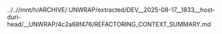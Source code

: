../..//mnt/h/ARCHIVE/.UNWRAP/extracted/DEV__2025-08-17__1833__host-duri-head/__UNWRAP/4c2a68f476/REFACTORING_CONTEXT_SUMMARY.md